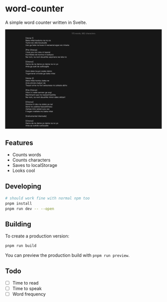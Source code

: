 # word-counter

A simple word counter written in Svelte.

![Screenshot](/static/screenshot.png)

## Features

- Counts words
- Counts characters
- Saves to localStorage
- Looks cool

## Developing

```bash
# should work fine with normal npm too
pnpm install
pnpm run dev -- --open
```

## Building

To create a production version:

```bash
pnpm run build
```

You can preview the production build with `pnpm run preview`.

## Todo

- [ ] Time to read
- [ ] Time to speak
- [ ] Word frequency
